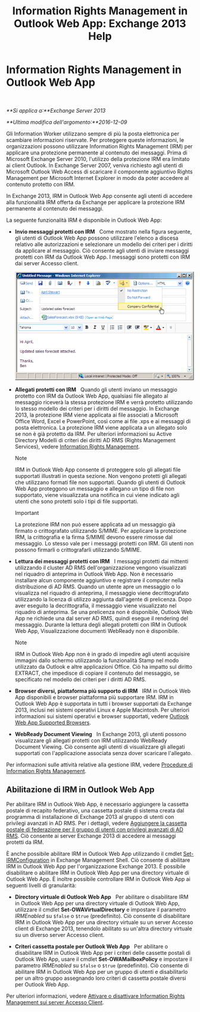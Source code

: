 ﻿---
title: 'Information Rights Management in Outlook Web App: Exchange 2013 Help'
TOCTitle: Information Rights Management in Outlook Web App
ms:assetid: 60a49dab-17ac-4d2c-9b41-7d87250d6c00
ms:mtpsurl: https://technet.microsoft.com/it-it/library/Dd876891(v=EXCHG.150)
ms:contentKeyID: 50480739
ms.date: 05/22/2018
mtps_version: v=EXCHG.150
ms.translationtype: MT
---

# Information Rights Management in Outlook Web App

 

_**Si applica a:**Exchange Server 2013_

_**Ultima modifica dell'argomento:**2016-12-09_

Gli Information Worker utilizzano sempre di più la posta elettronica per scambiare informazioni riservate. Per proteggere queste informazioni, le organizzazioni possono utilizzare Information Rights Management (IRM) per applicare una protezione permanente al contenuto dei messaggi. Prima di Microsoft Exchange Server 2010, l'utilizzo della protezione IRM era limitato ai client Outlook. In Exchange Server 2007, veniva richiesto agli utenti di Microsoft Outlook Web Access di scaricare il componente aggiuntivo Rights Management per Microsoft Internet Explorer in modo da poter accedere al contenuto protetto con IRM.

In Exchange 2013, IRM in Outlook Web App consente agli utenti di accedere alla funzionalità IRM offerta da Exchange per applicare la protezione IRM permanente al contenuto dei messaggi.

La seguente funzionalità IRM è disponibile in Outlook Web App:

  - **Invio messaggi protetti con IRM**   Come mostrato nella figura seguente, gli utenti di Outlook Web App possono utilizzare l'elenco a discesa relativo alle autorizzazioni e selezionare un modello dei criteri per i diritti da applicare al messaggio. Ciò consente agli utenti di inviare messaggi protetti con IRM da Outlook Web App. I messaggi sono protetti con IRM dai server Accesso client.
    
    ![Invio di un messaggio protetto con IRM da OWA](images/Dd876891.fa8cabb5-c049-46dc-8b29-9d9957dbfd3e(EXCHG.150).gif "Invio di un messaggio protetto con IRM da OWA")  

  - **Allegati protetti con IRM**   Quando gli utenti inviano un messaggio protetto con IRM da Outlook Web App, qualsiasi file allegato al messaggio riceverà la stessa protezione IRM e verrà protetto utilizzando lo stesso modello dei criteri per i diritti del messaggio. In Exchange 2013, la protezione IRM viene applicata ai file associati a Microsoft Office Word, Excel e PowerPoint, così come ai file .xps e ai messaggi di posta elettronica. La protezione IRM viene applicata a un allegato solo se non è già protetto da IRM. Per ulteriori informazioni su Active Directory Modelli di criteri dei diritti AD RMS (Rights Management Services), vedere [Information Rights Management](information-rights-management-exchange-2013-help.md).
    

    > [!NOTE]
    > IRM in Outlook Web App consente di proteggere solo gli allegati file supportati illustrati in questa sezione. Non vengono protetti gli allegati che utilizzano formati file non supportati. Quando gli utenti di Outlook Web App proteggono un messaggio e allegano un tipo di file non supportato, viene visualizzata una notifica in cui viene indicato agli utenti che sono protetti solo i tipi di file supportati.

    

    > [!IMPORTANT]
    > La protezione IRM non può essere applicata ad un messaggio già firmato o crittografato utilizzando S/MIME. Per applicare la protezione IRM, la crittografia e la firma S/MIME devono essere rimosse dal messaggio. Lo stesso vale per i messaggi protetti con IRM. Gli utenti non possono firmarli o crittografarli utilizzando S/MIME.



  - **Lettura dei messaggi protetti con IRM**   I messaggi protetti dai mittenti utilizzando il cluster AD RMS dell'organizzazione vengono visualizzati nel riquadro di anteprima in Outlook Web App. Non è necessario installare alcun componente aggiuntivo e registrare il computer nella distribuzione di AD RMS. Quando un utente apre un messaggio o lo visualizza nel riquadro di anteprima, il messaggio viene decrittografato utilizzando la licenza di utilizzo aggiunta dall'agente di prelicenza. Dopo aver eseguito la decrittografia, il messaggio viene visualizzato nel riquadro di anteprima. Se una prelicenza non è disponibile, Outlook Web App ne richiede una dal server AD RMS, quindi esegue il rendering del messaggio. Durante la lettura degli allegati protetti con IRM in Outlook Web App, Visualizzazione documenti WebReady non è disponibile.
    

    > [!NOTE]
    > IRM in Outlook Web App non è in grado di impedire agli utenti acquisire immagini dallo schermo utilizzando la funzionalità Stamp nel modo utilizzato da Outlook e altre applicazioni Office. Ciò ha impatto sul diritto EXTRACT, che impedisce di copiare il contenuto del messaggio, se specificato nel modello dei criteri per i diritti AD&nbsp;RMS.



  - **Browser diversi, piattaforma più supporto di IRM**   IRM in Outlook Web App disponibili e browser piattaforma più supportare IRM. IRM in Outlook Web App è supportata in tutti i browser supportati da Exchange 2013, inclusi nei sistemi operativi Linux e Apple Macintosh. Per ulteriori informazioni sui sistemi operativi e browser supportati, vedere [Outlook Web App Supported Browsers](https://go.microsoft.com/fwlink/p/?linkid=129362).

  - **WebReady Document Viewing**   In Exchange 2013, gli utenti possono visualizzare gli allegati protetti con IRM utilizzando WebReady Document Viewing. Ciò consente agli utenti di visualizzare gli allegati supportati con l'applicazione associata senza dover scaricare l'allegato.

Per informazioni sulle attività relative alla gestione IRM, vedere [Procedure di Information Rights Management](information-rights-management-procedures-exchange-2013-help.md).

## Abilitazione di IRM in Outlook Web App

Per abilitare IRM in Outlook Web App, è necessario aggiungere la cassetta postale di recapito federativo, una cassetta postale di sistema creata dal programma di installazione di Exchange 2013 al gruppo di utenti con privilegi avanzati in AD RMS. Per i dettagli, vedere [Aggiungere la cassetta postale di federazione per il gruppo di utenti con privilegi avanzati di AD RMS](add-the-federation-mailbox-to-the-ad-rms-super-users-group-exchange-2013-help.md). Ciò consente ai server Exchange 2013 di accedere ai messaggi protetti da IRM.

È anche possibile abilitare IRM in Outlook Web App utilizzando il cmdlet [Set-IRMConfiguration](https://technet.microsoft.com/it-it/library/dd979792\(v=exchg.150\)) in Exchange Management Shell. Ciò consente di abilitare IRM in Outlook Web App per l'organizzazione Exchange 2013. È possibile disabilitare o abilitare IRM in Outlook Web App per una directory virtuale di Outlook Web App. È inoltre possibile controllare IRM in Outlook Web App ai seguenti livelli di granularità:

  - **Directory virtuale di Outlook Web App**   Per abilitare o disabilitare IRM in Outlook Web App per una directory virtuale di Outlook Web App, utilizzare il cmdlet **Set-OWAVirtualDirectory** e impostare il parametro *IRMEnabled* su `$false` o `$true` (predefinito). Ciò consente di disabilitare IRM in Outlook Web App per una directory virtuale su un server Accesso client di Exchange 2013, tenendolo abilitato su un'altra directory virtuale su un diverso server Accesso client.

  - **Criteri cassetta postale per Outlook Web App**   Per abilitare o disabilitare IRM in Outlook Web App per i criteri delle cassette postali di Outlook Web App, usare il cmdlet **Set-OWAMailboxPolicy** e impostare il parametro *IRMEnabled* su `$false` o `$true` (predefinito). Ciò consente di abilitare IRM in Outlook Web App per un gruppo di utenti e disabilitarlo per un altro gruppo assegnando loro criteri di cassetta postale diversi per Outlook Web App.

Per ulteriori informazioni, vedere [Attivare o disattivare Information Rights Management sui server Accesso Client](enable-or-disable-information-rights-management-on-client-access-servers-exchange-2013-help.md).

